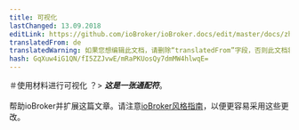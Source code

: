 ```yaml
---
title: 可视化
lastChanged: 13.09.2018
editLink: https://github.com/ioBroker/ioBroker.docs/edit/master/docs/zh-cn/viz/material.md
translatedFrom: de
translatedWarning: 如果您想编辑此文档，请删除“translatedFrom”字段，否则此文档将再次自动翻译
hash: GqXuw4iG1QN/fI5ZZJvwE/mRaPKUosQy7dmMW4hlwqE=
---
```


＃使用材料进行可视化
？&gt; ***这是一张通配符***。 <br><br>帮助ioBroker并扩展这篇文章。请注意[ioBroker风格指南](community/styleguidedoc)，以便更容易采用这些更改。